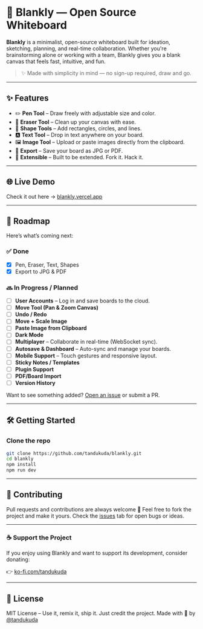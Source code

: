 # 🧼 Blankly — Open Source Whiteboard

**Blankly** is a minimalist, open-source whiteboard built for ideation, sketching, planning, and real-time collaboration. Whether you're brainstorming alone or working with a team, Blankly gives you a blank canvas that feels fast, intuitive, and fun.

> ✨ Made with simplicity in mind — no sign-up required, draw and go.

---

## ✨ Features

- ✏️ **Pen Tool** – Draw freely with adjustable size and color.
- 🧼 **Eraser Tool** – Clean up your canvas with ease.
- 🔲 **Shape Tools** – Add rectangles, circles, and lines.
- 🅰️ **Text Tool** – Drop in text anywhere on your board.
- 🖼️ **Image Tool** – Upload or paste images directly from the clipboard.
- 📝 **Export** – Save your board as JPG or PDF.
- 🧩 **Extensible** – Built to be extended. Fork it. Hack it.

---

## 🌐 Live Demo

Check it out here → [blankly.vercel.app](https://blankly.vercel.app)

---

## 🚀 Roadmap

Here’s what’s coming next:

### ✅ Done
- [x] Pen, Eraser, Text, Shapes
- [x] Export to JPG & PDF

### 🔜 In Progress / Planned
- [ ] **User Accounts** – Log in and save boards to the cloud.
- [ ] **Move Tool (Pan & Zoom Canvas)**
- [ ] **Undo / Redo**
- [ ] **Move + Scale Image**
- [ ] **Paste Image from Clipboard**
- [ ] **Dark Mode**
- [ ] **Multiplayer** – Collaborate in real-time (WebSocket sync).
- [ ] **Autosave & Dashboard** – Auto-sync and manage your boards.
- [ ] **Mobile Support** – Touch gestures and responsive layout.
- [ ] **Sticky Notes / Templates**
- [ ] **Plugin Support**
- [ ] **PDF/Board Import**
- [ ] **Version History**

Want to see something added? [Open an issue](https://github.com/tandukuda/blankly/issues) or submit a PR.

---

## 🛠 Getting Started

### Clone the repo

```bash
git clone https://github.com/tandukuda/blankly.git
cd blankly
npm install
npm run dev
```
---

## 🤝 Contributing

Pull requests and contributions are always welcome 🙌
Feel free to fork the project and make it yours. Check the [issues](https://github.com/tandukuda/Blankly/issues) tab for open bugs or ideas.

---

### ☕ Support the Project
If you enjoy using Blankly and want to support its development, consider donating:

👉 [ko-fi.com/tandukuda](https://ko-fi.com/tandukuda)

---

## 📄 License

MIT License – Use it, remix it, ship it. Just credit the project.
Made with 🖤 by [@tandukuda](https://github.com/tandukuda/)
